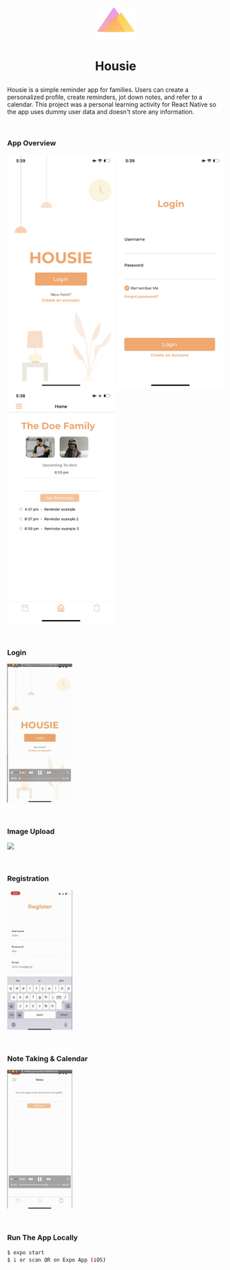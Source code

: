 
<p align="center"><img width=20% src="assets/images/base/logo.svg"></p>
<h1 align="center"> <b> Housie </b> </h>

##

Housie is a simple reminder app for families. Users can create a personalized profile, create reminders, jot down notes, and refer to a calendar. This project was a personal learning activity for React Native so the app uses dummy user data and doesn't store any information. 

<br>

### <b> App Overview </b>
<p float="left">
  <img src="./assets/images/readme/landingScreen.png" width="250" />
  <img src="./assets/images/readme/loginScreen.png" width="250" /> 
  <img src="./assets/images/readme/homeScreen.png" width="250" />
</p>

<br> 

### <b> Login </b>
<img src="./assets/images/readme/LoginGif.gif" width=30%>

&nbsp;

### <b> Image Upload </b>
<img src="./assets/images/readme/UploadImageGif.gif" width=30%>

&nbsp;

### <b> Registration </b>
<img src="./assets/images/readme/RegisterGif.gif" width=30%>

&nbsp;

### <b> Note Taking & Calendar </b>
<img src="./assets/images/readme/NoteTakingCalendarGif.gif" width=30%>

&nbsp;

### <b> Run The App Locally </b>
```sh
$ expo start 
$ i or scan QR on Expo App (iOS)
```
